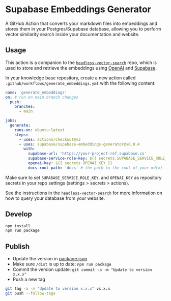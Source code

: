 # Supabase Embeddings Generator

A GitHub Action that converts your markdown files into embeddings and stores them in your Postgres/Supabase database, allowing you to perform vector similarity search inside your documentation and website.

## Usage

This action is a companion to the [`headless-vector-search`](https://github.com/supabase/headless-vector-search) repo, which is used to store and retrieve the embeddings using [OpenAI](https://openai.com) and [Supabase](https://supabase.com).

In your knowledge base repository, create a new action called `.github/workflows/generate_embeddings.yml` with the following content:

```yml
name: 'generate_embeddings'
on: # run on main branch changes
  push:
    branches:
      - main

jobs:
  generate:
    runs-on: ubuntu-latest
    steps:
      - uses: actions/checkout@v3
      - uses: supabase/supabase-embeddings-generator@v0.0.4
        with:
          supabase-url: 'https://your-project-ref.supabase.co'
          supabase-service-role-key: ${{ secrets.SUPABASE_SERVICE_ROLE_KEY }}
          openai-key: ${{ secrets.OPENAI_KEY }}
          docs-root-path: 'docs' # the path to the root of your md(x) files
```

Make sure to set `SUPABASE_SERVICE_ROLE_KEY`, and `OPENAI_KEY` as repository secrets in your repo settings (settings > secrets > actions).

See the instructions in the [`headless-vector-search`](https://github.com/supabase/headless-vector-search) for more information on how to query your database from your website.

## Develop

```bash
npm install
npm run package
```

## Publish

- Update the version in [package.json](package.json)
- Make sure `/dist` is up to date: `npm run package`
- Commit the version update: `git commit -a -m "Update to version x.x.x"`
- Push a new tag

```bash
git tag -a -m "Update to version x.x.x" vx.x.x
git push --follow-tags
```
